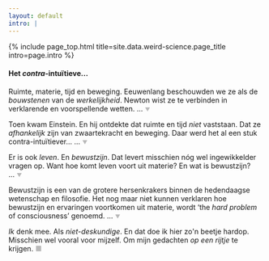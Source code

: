 ```yaml
---
layout: default
intro: |
---
```


{% include page_top.html 
   title=site.data.weird-science.page_title 
   intro=page.intro 
%}

<div class="custom-section">

<h4>Het <em>contra</em>-intuïtieve...</h4>
 
<p>Ruimte, materie, tijd en beweging. Eeuwenlang beschouwden we ze als de <em>bouwstenen</em> van de <em>werkelijkheid</em>. Newton wist ze te verbinden in verklarende en voorspellende wetten.  ...&nbsp;<span style="font-size: 0.75em; color: rgb(186, 186, 186);">▼</span></p>
<p>Toen kwam Einstein. En hij ontdekte dat ruimte en tijd <em>niet</em> vaststaan. Dat ze <em>afhankelijk</em> zijn van zwaartekracht en beweging. Daar werd het al een stuk contra-intuïtiever... ...&nbsp;<span style="font-size: 0.75em; color: rgb(186, 186, 186);">▼</span></p>
<p>Er is ook <em>leven</em>. En <em>bewustzijn</em>. Dat levert misschien nóg wel ingewikkelder vragen op. Want hoe komt leven voort uit materie? En wat is bewustzijn?  ...&nbsp;<span style="font-size: 0.75em; color: rgb(186, 186, 186);">▼</span></p>
<p>Bewustzijn is een van de grotere hersenkrakers binnen de hedendaagse wetenschap en filosofie. Het nog maar niet kunnen verklaren hoe bewustzijn en ervaringen voortkomen uit materie, wordt ‘the <em>hard problem</em> of consciousness’ genoemd.  ...&nbsp;<span style="font-size: 0.75em; color: rgb(186, 186, 186);">▼</span></p>
<p><em>Ik</em> denk mee. Als <em>niet-deskundige</em>. En dat doe ik hier zo'n beetje hardop. Misschien wel vooral voor mijzelf. Om mijn gedachten <em>op een rijtje</em> te krijgen. <span style="color: rgb(186, 186, 186);">■</span></p>
 <!--Er is tijd die verstrijkt, er is beweging, energie, en oorzaak en gevolg. Tot zover snappen we het redelijk.
 <p><em>Wie?</em> Wij. <em>Wat?</em> Gebeurtenissen. <em>Waar?</em> Het universum...</p> 
 -->
  
</div>

